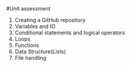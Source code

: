 #Unit assessment
1. Creating a GitHub repository
2. Variables and IO
3. Conditional statements and logical operators
4. Loops
5. Functions
6. Data Structure(Lists)
7. File handling

